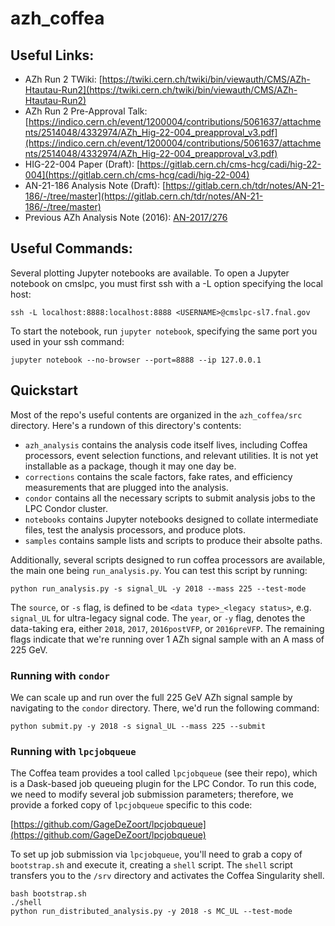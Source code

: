 # azh_coffea

## Useful Links:
- AZh Run 2 TWiki: [https://twiki.cern.ch/twiki/bin/viewauth/CMS/AZh-Htautau-Run2](https://twiki.cern.ch/twiki/bin/viewauth/CMS/AZh-Htautau-Run2)
- AZh Run 2 Pre-Approval Talk: [https://indico.cern.ch/event/1200004/contributions/5061637/attachments/2514048/4332974/AZh_Hig-22-004_preapproval_v3.pdf](https://indico.cern.ch/event/1200004/contributions/5061637/attachments/2514048/4332974/AZh_Hig-22-004_preapproval_v3.pdf)
- HIG-22-004 Paper (Draft): [https://gitlab.cern.ch/cms-hcg/cadi/hig-22-004](https://gitlab.cern.ch/cms-hcg/cadi/hig-22-004)
- AN-21-186 Analysis Note (Draft): [https://gitlab.cern.ch/tdr/notes/AN-21-186/-/tree/master](https://gitlab.cern.ch/tdr/notes/AN-21-186/-/tree/master)
- Previous AZh Analysis Note (2016): [AN-2017/276](https://cms.cern.ch/iCMS/jsp/db_notes/noteInfo.jsp?cmsnoteid=CMS%20AN-2021/186)


## Useful Commands:
Several plotting Jupyter notebooks are available. To open a Jupyter notebook on cmslpc, you must first ssh with a -L option specifying the local host: 

```ssh -L localhost:8888:localhost:8888 <USERNAME>@cmslpc-sl7.fnal.gov```

To start the notebook, run `jupyter notebook`, specifying the same port you used in your ssh command:

```jupyter notebook --no-browser --port=8888 --ip 127.0.0.1```


## Quickstart
Most of the repo's useful contents are organized in the `azh_coffea/src` directory. Here's a rundown of this directory's contents:
- `azh_analysis` contains the analysis code itself lives, including Coffea processors, event selection functions, and relevant utilities. It is not yet installable as a package, though it may one day be. 
- `corrections` contains the scale factors, fake rates, and efficiency measurements that are plugged into the analysis. 
- `condor` contains all the necessary scripts to submit analysis jobs to the LPC Condor cluster.
- `notebooks` contains Jupyter notebooks designed to collate intermediate files, test the analysis processors, and produce plots.
- `samples` contains sample lists and scripts to produce their absolte paths. 

Additionally, several scripts designed to run coffea processors are available, the main one being `run_analysis.py`. You can test this script by running:

```python run_analysis.py -s signal_UL -y 2018 --mass 225 --test-mode```

The `source`, or `-s` flag, is defined to be `<data type>_<legacy status>`, e.g. `signal_UL` for ultra-legacy signal code. The `year`, or `-y` flag, denotes the data-taking era, either `2018`, `2017`, `2016postVFP`, or `2016preVFP`. The remaining flags indicate that we're running over 1 AZh signal sample with an A mass of 225 GeV. 

### Running with `condor`
We can scale up and run over the full 225 GeV AZh signal sample by navigating to the `condor` directory. There, we'd run the following command:

```python submit.py -y 2018 -s signal_UL --mass 225 --submit``` 

### Running with `lpcjobqueue`
The Coffea team provides a tool called `lpcjobqueue` (see their repo), which is a Dask-based job queueing plugin for the LPC Condor. To run this code, we need to modify several job submission parameters; therefore, we provide a forked copy of `lpcjobqueue` specific to this code:

[https://github.com/GageDeZoort/lpcjobqueue](https://github.com/GageDeZoort/lpcjobqueue)

To set up job submission via `lpcjobqueue`, you'll need to grab a copy of `bootstrap.sh` and execute it, creating a `shell` script. The `shell` script transfers you to the `/srv` directory and activates the Coffea Singularity shell.

``` 
bash bootstrap.sh
./shell
python run_distributed_analysis.py -y 2018 -s MC_UL --test-mode
```
